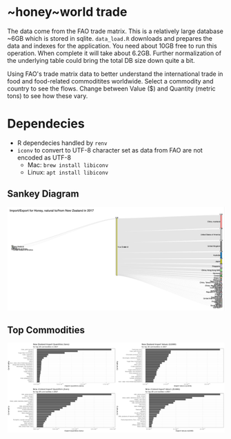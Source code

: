 # ~honey~world trade

The data come from the FAO trade matrix. This is a relatively large database ~6GB which is stored in sqlite. `data_load.R` downloads and prepares the data and indexes for the application. You need about 10GB free to run this operation. When complete it will take about 6.2GB. Further normalization of the underlying table could bring the total DB size down quite a bit.  

Using FAO's trade matrix data to better understand the international trade in food and food-related commoditites worldwide. Select a commodity and country to see the flows. Change between Value ($) and Quantity (metric tons) to see how these vary. 

# Dependecies 

* R dependecies handled by `renv`
* `iconv` to convert to UTF-8 character set as data from FAO are not encoded as UTF-8
  * Mac: `brew install libiconv`
  * Linux: `apt install libiconv`  


## Sankey Diagram
![](img/sankey.png)

## Top Commodities
![](img/top_commodities.png)

